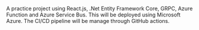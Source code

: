 A practice project using React.js, .Net Entity Framework Core, GRPC, Azure Function and Azure Service Bus. This will be deployed using Microsoft Azure. The CI/CD pipeline will be manage through GitHub actions.
